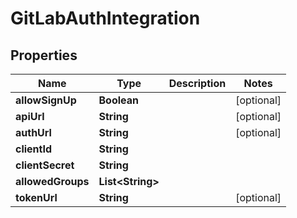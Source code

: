 # GitLabAuthIntegration

## Properties
Name | Type | Description | Notes
------------ | ------------- | ------------- | -------------
**allowSignUp** | **Boolean** |  |  [optional]
**apiUrl** | **String** |  |  [optional]
**authUrl** | **String** |  |  [optional]
**clientId** | **String** |  | 
**clientSecret** | **String** |  | 
**allowedGroups** | **List&lt;String&gt;** |  | 
**tokenUrl** | **String** |  |  [optional]
